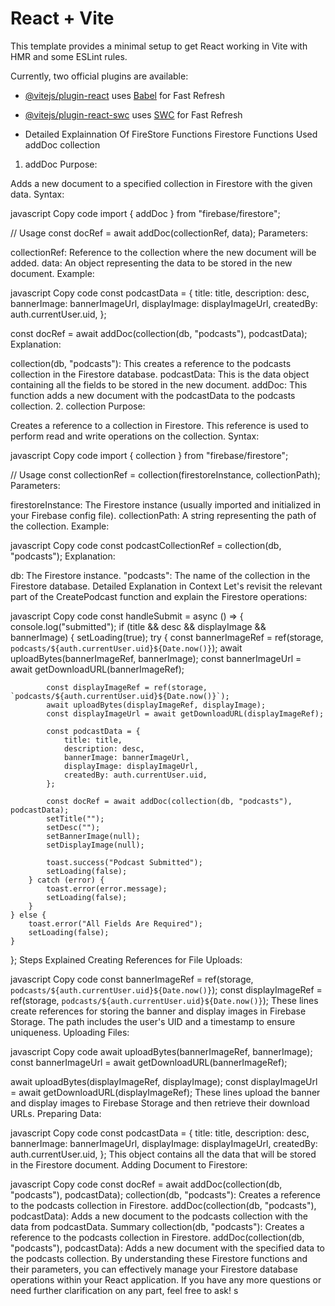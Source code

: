 # React + Vite

This template provides a minimal setup to get React working in Vite with HMR and some ESLint rules.

Currently, two official plugins are available:

- [@vitejs/plugin-react](https://github.com/vitejs/vite-plugin-react/blob/main/packages/plugin-react/README.md) uses [Babel](https://babeljs.io/) for Fast Refresh
- [@vitejs/plugin-react-swc](https://github.com/vitejs/vite-plugin-react-swc) uses [SWC](https://swc.rs/) for Fast Refresh

- Detailed Explainnation Of FireStore Functions
  Firestore Functions Used
  addDoc
  collection

1. addDoc
   Purpose:

Adds a new document to a specified collection in Firestore with the given data.
Syntax:

javascript
Copy code
import { addDoc } from "firebase/firestore";

// Usage
const docRef = await addDoc(collectionRef, data);
Parameters:

collectionRef: Reference to the collection where the new document will be added.
data: An object representing the data to be stored in the new document.
Example:

javascript
Copy code
const podcastData = {
title: title,
description: desc,
bannerImage: bannerImageUrl,
displayImage: displayImageUrl,
createdBy: auth.currentUser.uid,
};

const docRef = await addDoc(collection(db, "podcasts"), podcastData);
Explanation:

collection(db, "podcasts"): This creates a reference to the podcasts collection in the Firestore database.
podcastData: This is the data object containing all the fields to be stored in the new document.
addDoc: This function adds a new document with the podcastData to the podcasts collection. 2. collection
Purpose:

Creates a reference to a collection in Firestore. This reference is used to perform read and write operations on the collection.
Syntax:

javascript
Copy code
import { collection } from "firebase/firestore";

// Usage
const collectionRef = collection(firestoreInstance, collectionPath);
Parameters:

firestoreInstance: The Firestore instance (usually imported and initialized in your Firebase config file).
collectionPath: A string representing the path of the collection.
Example:

javascript
Copy code
const podcastCollectionRef = collection(db, "podcasts");
Explanation:

db: The Firestore instance.
"podcasts": The name of the collection in the Firestore database.
Detailed Explanation in Context
Let's revisit the relevant part of the CreatePodcast function and explain the Firestore operations:

javascript
Copy code
const handleSubmit = async () => {
console.log("submitted");
if (title && desc && displayImage && bannerImage) {
setLoading(true);
try {
const bannerImageRef = ref(storage, `podcasts/${auth.currentUser.uid}${Date.now()}`);
await uploadBytes(bannerImageRef, bannerImage);
const bannerImageUrl = await getDownloadURL(bannerImageRef);

            const displayImageRef = ref(storage, `podcasts/${auth.currentUser.uid}${Date.now()}`);
            await uploadBytes(displayImageRef, displayImage);
            const displayImageUrl = await getDownloadURL(displayImageRef);

            const podcastData = {
                title: title,
                description: desc,
                bannerImage: bannerImageUrl,
                displayImage: displayImageUrl,
                createdBy: auth.currentUser.uid,
            };

            const docRef = await addDoc(collection(db, "podcasts"), podcastData);
            setTitle("");
            setDesc("");
            setBannerImage(null);
            setDisplayImage(null);

            toast.success("Podcast Submitted");
            setLoading(false);
        } catch (error) {
            toast.error(error.message);
            setLoading(false);
        }
    } else {
        toast.error("All Fields Are Required");
        setLoading(false);
    }

};
Steps Explained
Creating References for File Uploads:

javascript
Copy code
const bannerImageRef = ref(storage, `podcasts/${auth.currentUser.uid}${Date.now()}`);
const displayImageRef = ref(storage, `podcasts/${auth.currentUser.uid}${Date.now()}`);
These lines create references for storing the banner and display images in Firebase Storage. The path includes the user's UID and a timestamp to ensure uniqueness.
Uploading Files:

javascript
Copy code
await uploadBytes(bannerImageRef, bannerImage);
const bannerImageUrl = await getDownloadURL(bannerImageRef);

await uploadBytes(displayImageRef, displayImage);
const displayImageUrl = await getDownloadURL(displayImageRef);
These lines upload the banner and display images to Firebase Storage and then retrieve their download URLs.
Preparing Data:

javascript
Copy code
const podcastData = {
title: title,
description: desc,
bannerImage: bannerImageUrl,
displayImage: displayImageUrl,
createdBy: auth.currentUser.uid,
};
This object contains all the data that will be stored in the Firestore document.
Adding Document to Firestore:

javascript
Copy code
const docRef = await addDoc(collection(db, "podcasts"), podcastData);
collection(db, "podcasts"): Creates a reference to the podcasts collection in Firestore.
addDoc(collection(db, "podcasts"), podcastData): Adds a new document to the podcasts collection with the data from podcastData.
Summary
collection(db, "podcasts"): Creates a reference to the podcasts collection in Firestore.
addDoc(collection(db, "podcasts"), podcastData): Adds a new document with the specified data to the podcasts collection.
By understanding these Firestore functions and their parameters, you can effectively manage your Firestore database operations within your React application. If you have any more questions or need further clarification on any part, feel free to ask!
s
